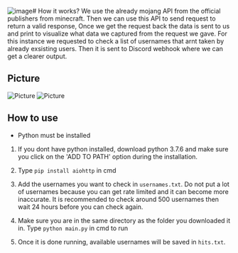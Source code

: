 ![image](https://github.com/user-attachments/assets/65f4c9cb-4184-4137-a5b0-01e3a78c3cbe)# How it works?
We use the already mojang API from the official publishers from minecraft. Then we can use this API to send request to return a valid response, Once we get the request back the data is sent to us and print to visualize what data we captured from the request we gave. For this instance we requested to check a list of usernames that arnt taken by already exsisting users. Then it is sent to Discord webhook where we can get a clearer output.
## Picture
![Picture](https://cdn.discordapp.com/attachments/1361127529913778277/1366167217431117834/image.png?ex=680ff5de&is=680ea45e&hm=484062c55f72f042d568c60798ac7b01e4c93238dfcbe8aee092fde8115097aa&)
![Picture](https://cdn.discordapp.com/attachments/1361127529913778277/1366167606473523230/image.png?ex=680ff63b&is=680ea4bb&hm=9ee8a48fb14578a1b864e397cc86e155f74e947d67813fb7bd3f760e32531c1f&)

## How to use
- Python must be installed

1. If you dont have python installed, download python 3.7.6
and make sure you click on the 'ADD TO PATH' option during
the installation.

2. Type ```pip install aiohttp``` in cmd

3.  Add the usernames you want to check in ```usernames.txt```. Do not put a lot of usernames because you can get rate limited and it can become more inaccurate. It is recommended to check around 500 usernames then wait 24 hours before you can check again.  

4.  Make sure you are in the same directory as the folder you downloaded it in.  Type
```python main.py``` in cmd to run

5. Once it is done running, available usernames will be saved in ```hits.txt```. 
